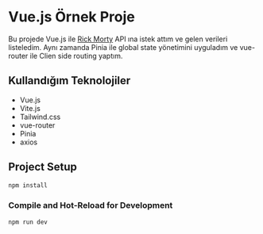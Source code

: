 # Vue.js Örnek Proje
Bu projede Vue.js ile <a href="https://rickandmortyapi.com/">Rick Morty</a> API ına istek attım ve gelen verileri listeledim.
Aynı zamanda Pinia ile global state yönetimini uyguladım ve vue-router ile Clien side routing yaptım.

## Kullandığım Teknolojiler
* Vue.js
* Vite.js
* Tailwind.css
* vue-router
* Pinia
* axios

## Project Setup

```sh
npm install
```

### Compile and Hot-Reload for Development

```sh
npm run dev
```
